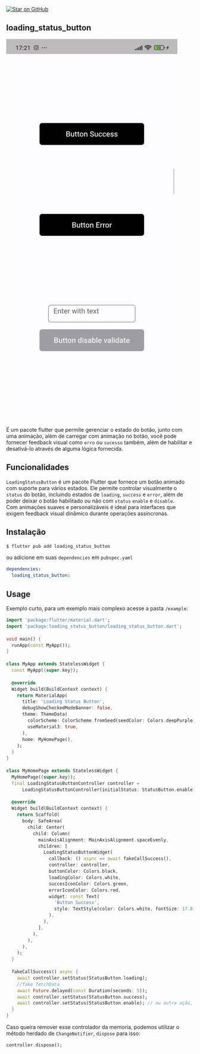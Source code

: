 [![Star on GitHub](https://img.shields.io/github/stars/kauemurakami/loading-status-button.svg?style=flat&logo=github&colorB=deeppink&label=stars)](https://github.com/kauemurakami/loading-status-button) 
## loading_status_button

![exemplo](example/assets/loadingstatusbutton.gif)

É um pacote flutter que permite gerenciar o estado do botão, junto com uma animação, além de carregar com animação no botão, você pode fornecer feedback visual como `erro` ou `sucesso` também, além de habilitar e desativá-lo através de alguma lógica fornecida.

## Funcionalidades

`LoadingStatusButton` é um pacote Flutter que fornece um botão animado com suporte para vários estados. Ele permite controlar visualmente o `status` do botão, incluindo estados de `loading`, `success` e `error`, além de poder deixar o botão habilitado ou não com `status` `enable` e `disable`.  
Com animações suaves e personalizáveis é ideal para interfaces que exigem feedback visual dinâmico durante operações assíncronas.

## Instalação

```
$ flutter pub add loading_status_button
```
ou adicione em suas `dependencies` em `pubspec.yaml`  
```yaml
dependencies:
  loading_status_button:
```

## Usage

Exemplo curto, para um exemplo mais complexo acesse a pasta `/example`:  
```dart
import 'package:flutter/material.dart';
import 'package:loading_status_button/loading_status_button.dart';

void main() {
  runApp(const MyApp());
}

class MyApp extends StatelessWidget {
  const MyApp({super.key});

  @override
  Widget build(BuildContext context) {
    return MaterialApp(
      title: 'Loading Status Button',
      debugShowCheckedModeBanner: false,
      theme: ThemeData(
        colorScheme: ColorScheme.fromSeed(seedColor: Colors.deepPurple),
        useMaterial3: true,
      ),
      home: MyHomePage(),
    );
  }
}

class MyHomePage extends StatelessWidget {
  MyHomePage({super.key});
  final LoadingStatusButtonController controller =
      LoadingStatusButtonController(initialStatus: StatusButton.enable);

  @override
  Widget build(BuildContext context) {
    return Scaffold(
      body: SafeArea(
        child: Center(
          child: Column(
            mainAxisAlignment: MainAxisAlignment.spaceEvenly,
            children: [
              LoadingStatusButtonWidget(
                callback: () async => await fakeCallSuccess(),
                controller: controller,
                buttonColor: Colors.black,
                loadingColor: Colors.white,
                succesIconColor: Colors.green,
                errorIconColor: Colors.red,
                widget: const Text(
                  'Button Success',
                  style: TextStyle(color: Colors.white, fontSize: 17.0),
                ),
              ),
            ],
          ),
        ),
      ),
    );
  }

  fakeCallSuccess() async {
    await controller.setStatus(StatusButton.loading);
    //fake fetchData
    await Future.delayed(const Duration(seconds: 5));
    await controller.setStatus(StatusButton.success);
    await controller.setStatus(StatusButton.enable); // ou outra ação, exemplo, navegar para outra página após o success
  }
}
```
Caso queira remover esse controlador da memoria, podemos utilizar o método herdado de `ChangeNotifier`, `dispose` para isso:
```dart
controller.dispose();
```





